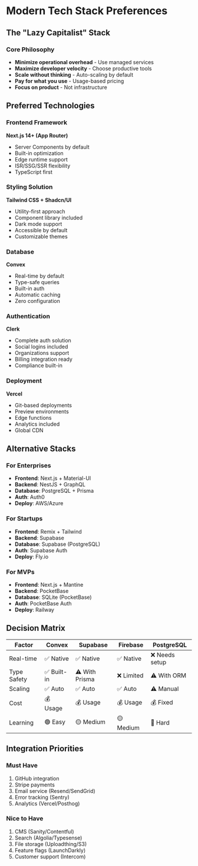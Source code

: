 # Modern Tech Stack Preferences

## The "Lazy Capitalist" Stack

### Core Philosophy
- **Minimize operational overhead** - Use managed services
- **Maximize developer velocity** - Choose productive tools
- **Scale without thinking** - Auto-scaling by default
- **Pay for what you use** - Usage-based pricing
- **Focus on product** - Not infrastructure

## Preferred Technologies

### Frontend Framework
**Next.js 14+ (App Router)**
- Server Components by default
- Built-in optimization
- Edge runtime support
- ISR/SSG/SSR flexibility
- TypeScript first

### Styling Solution
**Tailwind CSS + Shadcn/UI**
- Utility-first approach
- Component library included
- Dark mode support
- Accessible by default
- Customizable themes

### Database
**Convex**
- Real-time by default
- Type-safe queries
- Built-in auth
- Automatic caching
- Zero configuration

### Authentication
**Clerk**
- Complete auth solution
- Social logins included
- Organizations support
- Billing integration ready
- Compliance built-in

### Deployment
**Vercel**
- Git-based deployments
- Preview environments
- Edge functions
- Analytics included
- Global CDN

## Alternative Stacks

### For Enterprises
- **Frontend**: Next.js + Material-UI
- **Backend**: NestJS + GraphQL
- **Database**: PostgreSQL + Prisma
- **Auth**: Auth0
- **Deploy**: AWS/Azure

### For Startups
- **Frontend**: Remix + Tailwind
- **Backend**: Supabase
- **Database**: Supabase (PostgreSQL)
- **Auth**: Supabase Auth
- **Deploy**: Fly.io

### For MVPs
- **Frontend**: Next.js + Mantine
- **Backend**: PocketBase
- **Database**: SQLite (PocketBase)
- **Auth**: PocketBase Auth
- **Deploy**: Railway

## Decision Matrix

| Factor | Convex | Supabase | Firebase | PostgreSQL |
|--------|--------|----------|----------|------------|
| Real-time | ✅ Native | ✅ Native | ✅ Native | ❌ Needs setup |
| Type Safety | ✅ Built-in | ⚠️ With Prisma | ❌ Limited | ⚠️ With ORM |
| Scaling | ✅ Auto | ✅ Auto | ✅ Auto | ⚠️ Manual |
| Cost | 💰 Usage | 💰 Usage | 💰 Usage | 💰 Fixed |
| Learning | 🟢 Easy | 🟡 Medium | 🟡 Medium | 🔴 Hard |

## Integration Priorities

### Must Have
1. GitHub integration
2. Stripe payments
3. Email service (Resend/SendGrid)
4. Error tracking (Sentry)
5. Analytics (Vercel/Posthog)

### Nice to Have
1. CMS (Sanity/Contentful)
2. Search (Algolia/Typesense)
3. File storage (Uploadthing/S3)
4. Feature flags (LaunchDarkly)
5. Customer support (Intercom)